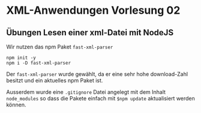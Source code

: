 # XML-Anwendungen Vorlesung 02

## Übungen Lesen einer xml-Datei mit NodeJS

Wir nutzen das npm Paket `fast-xml-parser`

```batch
npm init -y
npm i -D fast-xml-parser
```

Der `fast-xml-parser` wurde gewählt, da er eine sehr hohe download-Zahl besitzt und ein aktuelles npm Paket ist.

Ausserdem wurde eine `.gitignore` Datei angelegt mit dem Inhalt `node_modules` so dass die Pakete einfach mit `$npm update` aktualisiert werden können.